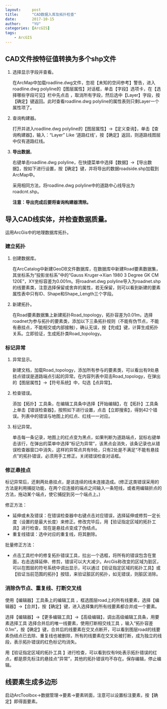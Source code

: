 ```yaml
---
layout:     post
title:      "CAD数据入库及拓扑检查"
date:       2017-10-15
author:     "YU"
categories: [ArcGIS]
tags:
    - ArcGIS
---
```


## CAD文件按特征值转换为多个shp文件

1. 选择显示字段并查看。

    在ArcMap中加载roadline.dwg文件，忽视【未知的空间参考】警告，进入roadline.dwg polyline的【图层属性】对话框，单击【字段】选项卡，在【选择哪些字段可见】栏中先点击 ，取消所有字段，然后选中【Layer】字段，按【确定】键返回。此时查看roadline.dwg polyline的属性表则只剩Layer一个属性项了。

2. 查询构建器。

    打开并进入roadline.dwg polyline的【图层属性】->【定义查询】，单击【查询构建器】，输入：“Layer” Like ‘道路红线’，按【确定】返回，则道路线图层中仅有道路红线。

3. **导出数据**。

    右键单击roadline.dwg polyline，在快捷菜单中选择【数据】->【导出数据】，按如下进行设置，按【确定】键，并将导出的数据roadside.shp加载到ArcMap中。

    采用相同方法，将roadline.dwg polyline中的道路中心线导出为roadcnt.shp。

    **注意：导出完成后要将查询构建器清除。**

## 导入CAD线实体，并检查数据质量。

运用ArcGis中的地理数据库拓扑。


### 建立拓扑
1. 创建数据库。

    在ArcCatalog中新建GeoDB文件数据库，在数据库中新建Road要素数据集，其坐标系为“投影坐标系”中的“Gauss Kruger->Xian 1980 3 Degree GK CM 120E”，XY坐标容差为0.001m。将roadnet.dwg polyline导入为roadnet.shp的线要素类，注意选择保留或舍弃的属性，若无保留，则可以看到新建的要素属性表中只有ID、Shape和Shape_Length三个字段。

2. 新建拓扑。

    在Road要素数据集上新建拓扑Road\_topology，拓扑容差为0.01m，选择roadnet为参与拓扑的要素类，添加以下三条拓扑规则（不能有伪节点，不能有悬挂点，不能相交或内部接触），确认无误，按【完成】键，计算生成拓扑关系。立即验证，生成拓扑类Road\_topology。

### 标记异常

1. 异常显示。

    新建文档，加载Road\_topology，添加所有参与的要素类，可以看出有9处悬挂点错误是道路端点引起的异常。在内容列表中双击Road\_topology，在弹出的【图层属性】->【符号系统】中，勾选【点异常】。

2. 检查错误。

    添加【拓扑】工具条，在编辑工具条中选择【开始编辑】，在【拓扑】工具条上单击【错误检查器】，按照如下进行设置，点击【立即搜索】，得到42个错误。列表中的错误与地图上的红点、红线一一对应。
 
3. 标记异常。

    单击每一条记录，地图上的红点变为黑点，如果判断为道路端点，鼠标右键单击该行，在弹出的菜单中选择“标记为异常”，该黑点会消失，该条记录也从错误检查器窗口中消失，这样的异常点共有9处，只有2处是不满足“不能有悬挂点”的拓扑错误，必须用手工修正。关闭错误检查对话框。

### 修正悬挂点

标记异常后，还剩两处悬挂点，是该连续的线未连接造成。(修正这类错误采用的方法是利用捕捉功能，在两个应连接的端点之间输入一条短线，或者用编辑折点的方法，拖动某个端点，使它捕捉到另一个端点上。)

修正方法：

* 延伸或未及错误：在错误检查器中右键点击对应错误，选择延伸或修剪一定长度（设置的是最大长度）来修正。修改完毕后，用【验证指定区域的拓扑工具】进行检查，现在是悬挂点变成了伪结点。
* 重复线错误：选中对应的重复线，将其删除。

批量修正方法：

* 点击工具栏中的修复拓扑错误工具，拉出一个选框，将所有的错误包含在里面，右击选择延伸、修剪，错误可以大大减少。ArcGis称改变的区域为脏区，可以在图层的符号系统中调出显示，可以通过【验证指定区域的拓扑工具】或【验证当前范围的拓扑】按钮，来验证脏区的拓扑，如无错误，则脏区消除。

### 消除伪节点、重复线、打断交叉线

使用【编辑器】工具条上的编辑工具 ，框选图层road上的所有线要素，选择【编辑器】->【合并】，按【确定】键，进入选择集的所有线要素都合并成一个要素。

选择【编辑器】->【更多编辑工具】->【高级编辑】，调出高级编辑工具条，用要素选择工具 选择合并后的唯一线要素，使用打断相交线工具 ，输入“拓扑容差0.1m”，按【确定】键，合并后的线要素在交叉点断开，可以看到图层road的线要素伪结点已去除、重复线也被删除，所有的线要素在交叉处被打断，成为独立的线段，表示拓扑错误的红色标记均消失。

用【验证指定区域的拓扑工具 】进行检查，可以看到仅有9处表示拓扑错误的红点，都是原先标注的悬挂点“异常”，其他的拓扑错误均不存在。保存编辑，停止编辑。

## 线要素生成多边形

启动ArcToolbox->数据管理->要素->要素转面，注意可以设置标注要素，按【确定】即得面要素。




